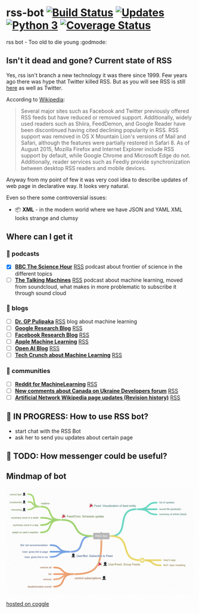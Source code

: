 # rss-bot [![Build Status](https://travis-ci.org/botstory/rss-bot.svg?branch=develop)](https://travis-ci.org/botstory/rss-bot) [![Updates](https://pyup.io/repos/github/botstory/rss-bot/shield.svg)](https://pyup.io/repos/github/botstory/rss-bot/) [![Python 3](https://pyup.io/repos/github/botstory/rss-bot/python-3-shield.svg)](https://pyup.io/repos/github/botstory/rss-bot/) [![Coverage Status](https://coveralls.io/repos/github/botstory/rss-bot/badge.svg?branch=develop)](https://coveralls.io/github/botstory/rss-bot?branch=develop)
rss bot - Too old to die young :godmode:

## Isn't it dead and gone? Current state of RSS

Yes, rss isn't branch a new technology it was there since 1999.
Few years ago there was hype that Twitter killed RSS. But as you will
see RSS is still [here](#Examples) as well as Twitter.

According to
[Wikipedia](https://en.wikipedia.org/wiki/RSS#Current_usage):

> Several major sites such as Facebook and Twitter previously offered
RSS feeds but have reduced or removed support. Additionally, widely
used readers such as Shiira, FeedDemon, and Google Reader have been
discontinued having cited declining popularity in RSS. RSS support was
removed in OS X Mountain Lion's versions of Mail and Safari, although
the features were partially restored in Safari 8. As of August 2015,
Mozilla Firefox and Internet Explorer include RSS support by default,
while Google Chrome and Microsoft Edge do not. Additionally, reader
services such as Feedly provide synchronization between desktop RSS
readers and mobile devices.

Anyway from my point of few it was very cool idea to describe updates of
web page in declarative way. It looks very natural.

Even so there some controversial issues:
* :package: **XML** - in the modern world where we have JSON and YAML XML looks
strange and clumsy


## Where can I get it
### :loudspeaker: podcasts
  - [x] **[BBC The Science Hour](http://www.bbc.co.uk/programmes/p016tmt2)** [RSS](http://podcasts.files.bbci.co.uk/p016tmt2.rss) podcast about frontier of science in the different topics
  - [ ] **[The Talking Machines](http://www.thetalkingmachines.com/)** [RSS](http://rss.art19.com/talking-machines) podcast about machine learning, moved from soundcloud, what makes in more problematic to subscribe it through sound cloud
### :newspaper: blogs
  - [ ] **[Dr. GP Pulipaka](https://medium.com/@gp_pulipaka/)** [RSS](https://medium.com/feed/@gp_pulipaka) blog about machine learning
  - [ ] **[Google Research Blog](https://research.googleblog.com/)** [RSS](http://googleresearch.blogspot.com/atom.xml)
  - [ ] **[Facebook Research Blog](https://research.fb.com/)** [RSS](https://research.fb.com/feed/)
  - [ ] **[Apple Machine Learning](https://machinelearning.apple.com/)** [RSS]()
  - [ ] **[Open AI Blog](https://blog.openai.com/)** [RSS](https://blog.openai.com/rss/)
  - [ ] **[Tech Crunch about Machine Learning](https://techcrunch.com/tag/machine-learning/)** [RSS](https://techcrunch.com/tag/machine-learning/feed/)

### :speech_balloon: communities
  - [ ] **[Reddit for MachineLearning](https://www.reddit.com/r/MachineLearning/)** [RSS](https://www.reddit.com/r/MachineLearning/.rss)
  - [ ] **[New comments about Canada on Ukraine Developers forum](https://dou.ua/forums/tags/%D0%9A%D0%B0%D0%BD%D0%B0%D0%B4%D0%B0/)** [RSS](https://dou.ua/forums/feed/tag/%D0%9A%D0%B0%D0%BD%D0%B0%D0%B4%D0%B0/)
  - [ ] **[Artificial Network Wikipedia page updates (Revision history)](https://en.wikipedia.org/w/index.php?title=Artificial_intelligence&action=history)** [RSS](https://en.wikipedia.org/w/index.php?title=Artificial_intelligence&feed=atom&action=history)

## :construction: IN PROGRESS: How to use RSS bot?

- start chat with the RSS Bot
- ask her to send you updates about certain page

## :construction: TODO: How messenger could be useful?

## Mindmap of bot

![Mind map](assets/rss-bot-mind-map.png)

[hosted on coggle](https://coggle.it/diagram/WcgsjGjgVAABxW_M)

